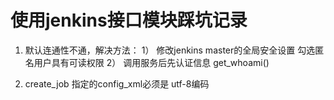 # 使用jenkins接口模块踩坑记录

1. 默认连通性不通，解决方法：
    1） 修改jenkins master的全局安全设置
        勾选匿名用户具有可读权限
    2） 调用服务后先认证信息
        get_whoami()

2. create_job 指定的config_xml必须是 utf-8编码
